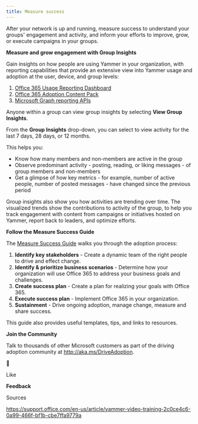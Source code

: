 ```yaml
---
title: Measure success
---
```


After your network is up and running, measure success to understand your groups' engagement and activity, and inform your efforts to improve, grow, or execute campaigns in your groups\.

__Measure and grow engagement with Group Insights__

Gain insights on how people are using Yammer in your organization, with reporting capabilities that provide an extensive view into Yammer usage and adoption at the user, device, and group levels:

1. [Office 365 Usage Reporting Dashboard](https://support.office.com/en-us/article/office-365-usage-reporting-dashboard-0d6dfb17-8582-4172-a9a9-aed798150263)
2. [Office 365 Adoption Content Pack](https://support.office.com/en-us/article/office-365-adoption-content-pack-77ff780d-ab19-4553-adea-09cb65ad0f1f)
3. [Microsoft Graph reporting APIs](https://developer.microsoft.com/en-us/graph)

Anyone within a group can view group insights by selecting __View Group Insights__\.

From the __Group Insights__ drop\-down, you can select to view activity for the last 7 days, 28 days, or 12 months\.

This helps you:

- Know how many members and non\-members are active in the group
- Observe predominant activity \- posting, reading, or liking messages \- of group members and non\-members
- Get a glimpse of how key metrics \- for example, number of active people, number of posted messages \- have changed since the previous period

Group insights also show you how activities are trending over time\. The visualized trends show the contributions to activity of the group, to help you track engagement with content from campaigns or initiatives hosted on Yammer, report back to leaders, and optimize efforts\.

__Follow the Measure Success Guide__

The [Measure Success Guide](https://onedrive.live.com/view.aspx?resid=1A3C1EAC795A049F%21128&ithint=file%2cpptx&app=PowerPoint&authkey=%21AC-aKeNR7og7O9k) walks you through the adoption process:

1. __Identify key stakeholders__ \- Create a dynamic team of the right people to drive and effect change\.
2. __Identify & prioritize business scenarios__ \- Determine how your organization will use Office 365 to address your business goals and challenges\.
3. __Create success plan__ \- Create a plan for realizing your goals with Office 365\.
4. __Execute success plan__ \- Implement Office 365 in your organization\.
5. __Sustainment__ \- Drive ongoing adoption, manage change, measure and share success\.

This guide also provides useful templates, tips, and links to resources\.

__Join the Community__

Talk to thousands of other Microsoft customers as part of the driving adoption community at [http://aka\.ms/DriveAdoption](http://aka.ms/DriveAdoption)\.



Like

__Feedback__

Sources

[https://support\.office\.com/en\-us/article/yammer\-video\-training\-2c0ce4c6\-0a99\-466f\-bf1b\-cbe7ffa9779a](https://support.office.com/en-us/article/yammer-video-training-2c0ce4c6-0a99-466f-bf1b-cbe7ffa9779a)

